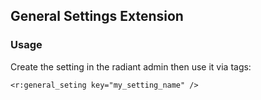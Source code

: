 ## General Settings Extension ##

### Usage ###

Create the setting in the radiant admin then use it via tags:

```
<r:general_seting key="my_setting_name" />
```
